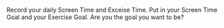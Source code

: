 Record your daily Screen Time and Exceise Time. Put in your Screen Time Goal and your Exercise Goal.
Are you the goal you want to be?
